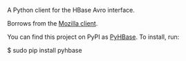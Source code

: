A Python client for the HBase Avro interface.

Borrows from the [Mozilla client](http://code.google.com/p/socorro/source/browse/trunk/socorro/hbase/hbaseClient.py).

You can find this project on PyPI as [PyHBase](http://pypi.python.org/pypi/PyHBase/). To install, run:

  $ sudo pip install pyhbase




